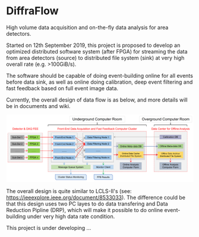 # DiffraFlow

High volume data acquisition and on-the-fly data analysis for area detectors.

Started on 12th September 2019, this project is proposed to develop an optimized distributed software system (after FPGA) for streaming the data from area detectors (source) to distributed file system (sink) at very high overall rate (e.g. >100GiB/s).

The software should be capable of doing event-building online for all events before data sink, as well as online doing calibration, deep event filtering and fast feedback based on full event image data.

Currently, the overall design of data flow is as below, and more details will be in documents and wiki.

![plan](docs/images/plan.png)

The overall design is quite similar to LCLS-II's (see: https://ieeexplore.ieee.org/document/8533033). The difference could be that this design uses two PC layes to do data transfering and Data Reduction Pipline (DRP), which will make it possible to do online event-building under very high data rate condition.

This project is under developing ...
